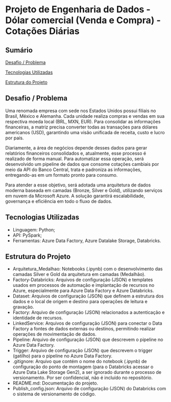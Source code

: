 # Projeto de Engenharia de Dados - Dólar comercial (Venda e Compra) - Cotações Diárias

## Sumário

[Desafio / Problema](#Desafio-/-Problema)

[Tecnologias Utilizadas](#Tecnologias-Utilizadas)

[Estrutura do Projeto](#Estrutura-do-Projeto)


## Desafio / Problema

Uma renomada empresa com sede nos Estados Unidos possui filiais no Brasil, México e Alemanha. Cada unidade realiza compras e vendas em sua respectiva moeda local (BRL, MXN, EUR). Para consolidar as informações financeiras, a matriz precisa converter todas as transações para dólares americanos (USD), garantindo uma visão unificada de receita, custo e lucro por país.

Diariamente, a área de negócios depende desses dados para gerar relatórios financeiros consolidados e, atualmente, esse processo é realizado de forma manual. Para automatizar essa operação, será desenvolvido um pipeline de dados que consome cotações cambiais por meio da API do Banco Central, trata e padroniza as informações, entregando-as em um formato pronto para consumo.

Para atender a esse objetivo, será adotada uma arquitetura de dados moderna baseada em camadas (Bronze, Silver e Gold), utilizando serviços em nuvem da Microsoft Azure. A solução garantirá escalabilidade, governança e eficiência em todo o fluxo de dados.


## Tecnologias Utilizadas

-   Linguagem: Python;
-   API: PySpark;
-   Ferramentas: Azure Data Factory, Azure Datalake Storage, Databricks.


## Estrutura do Projeto

-   Arquitetura_Medalhao: Notebooks (.ipynb) com o desenvolvimento das camadas Silver e Gold da arquitetura em camadas (Medalhão).
-   Factory-Databricks: Arquivos de configuração (JSON) e templates usados em processos de automação e implantação de recursos no Azure, especialmente para Azure Data Factory e Azure Databricks.
-   Dataset: Arquivos de configuração (JSON) que definem a estrutura dos dados e o local de origem e destino para operações de leitura e gravação.
-   Factory: Arquivo de configuração (JSON) relacionados a autenticação e identidade de recursos.
-   LinkedService: Arquivos de configuração (JSON) para conectar o Data Factory a fontes de dados externas ou destinos, permitindo realizar operações de movimentação de dados.
-   Pipeline: Arquivo de configuração (JSON) que descrevem o pipeline no Azure Data Factory.
-   Trigger: Arquivo de configuração (JSON) que descrevem o trigger (gatilho) para o pipeline no Azure Data Factory.
-   .gitignore: Arquivo que contém o nome do notebook (.ipynb) de configuração do ponto de montagem (para o Databricks acessar o Azure Data Lake Storage Gen2), a ser ignorado durante o processo de versionamento. Por ser confidencial, não é incluído no repositório.
-   README.md: Documentação do projeto.
-   Publish_config.json: Arquivo de configuração (JSON) do Databricks com o sistema de versionamento de código.
